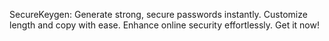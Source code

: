 SecureKeygen: Generate strong, secure passwords instantly. Customize length and copy with ease. Enhance online security effortlessly. Get it now!

